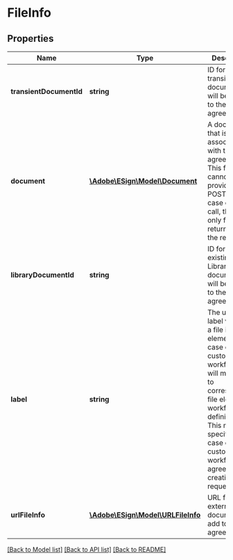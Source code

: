 # FileInfo

## Properties
Name | Type | Description | Notes
------------ | ------------- | ------------- | -------------
**transientDocumentId** | **string** | ID for a transient document that will be added to the agreement | [optional] 
**document** | [**\Adobe\ESign\Model\Document**](Document.md) | A document that is associated with the agreement. This field cannot be provided in POST call. In case of GET call, this is the only field returned in the response | [optional] 
**libraryDocumentId** | **string** | ID for an existing Library document that will be added to the agreement | [optional] 
**label** | **string** | The unique label value of a file info element. In case of custom workflow this will map a file to corresponding file element in workflow definition. This must be specified in case of custom workflow agreement creation request | [optional] 
**urlFileInfo** | [**\Adobe\ESign\Model\URLFileInfo**](URLFileInfo.md) | URL for an external document to add to the agreement | [optional] 

[[Back to Model list]](../README.md#documentation-for-models) [[Back to API list]](../README.md#documentation-for-api-endpoints) [[Back to README]](../README.md)


